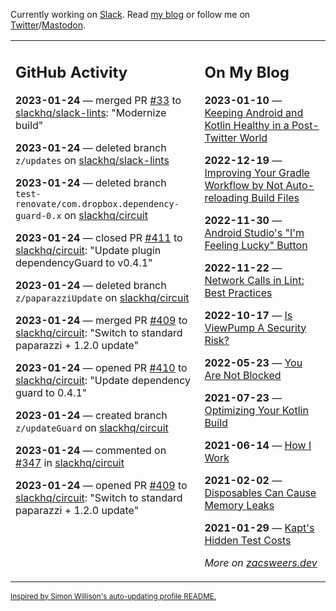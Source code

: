 Currently working on [Slack](https://slack.com/). Read [my blog](https://zacsweers.dev/) or follow me on [Twitter](https://twitter.com/ZacSweers)/[Mastodon](https://hachyderm.io/@ZacSweers).

<table><tr><td valign="top" width="60%">

## GitHub Activity
<!-- githubActivity starts -->
**2023-01-24** — merged PR [#33](https://github.com/slackhq/slack-lints/pull/33) to [slackhq/slack-lints](https://github.com/slackhq/slack-lints): "Modernize build"

**2023-01-24** — deleted branch `z/updates` on [slackhq/slack-lints](https://github.com/slackhq/slack-lints)

**2023-01-24** — deleted branch `test-renovate/com.dropbox.dependency-guard-0.x` on [slackhq/circuit](https://github.com/slackhq/circuit)

**2023-01-24** — closed PR [#411](https://github.com/slackhq/circuit/pull/411) to [slackhq/circuit](https://github.com/slackhq/circuit): "Update plugin dependencyGuard to v0.4.1"

**2023-01-24** — deleted branch `z/paparazziUpdate` on [slackhq/circuit](https://github.com/slackhq/circuit)

**2023-01-24** — merged PR [#409](https://github.com/slackhq/circuit/pull/409) to [slackhq/circuit](https://github.com/slackhq/circuit): "Switch to standard paparazzi + 1.2.0 update"

**2023-01-24** — opened PR [#410](https://github.com/slackhq/circuit/pull/410) to [slackhq/circuit](https://github.com/slackhq/circuit): "Update dependency guard to 0.4.1"

**2023-01-24** — created branch `z/updateGuard` on [slackhq/circuit](https://github.com/slackhq/circuit)

**2023-01-24** — commented on [#347](https://github.com/slackhq/circuit/pull/347#issuecomment-1401452725) in [slackhq/circuit](https://github.com/slackhq/circuit)

**2023-01-24** — opened PR [#409](https://github.com/slackhq/circuit/pull/409) to [slackhq/circuit](https://github.com/slackhq/circuit): "Switch to standard paparazzi + 1.2.0 update"
<!-- githubActivity ends -->
</td><td valign="top" width="40%">

## On My Blog
<!-- blog starts -->
**2023-01-10** — [Keeping Android and Kotlin Healthy in a Post-Twitter World](https://www.zacsweers.dev/keeping-android-healthy/)

**2022-12-19** — [Improving Your Gradle Workflow by Not Auto-reloading Build Files](https://www.zacsweers.dev/improving-your-workflow-by-not-auto-reloading-build-files/)

**2022-11-30** — [Android Studio's "I'm Feeling Lucky" Button](https://www.zacsweers.dev/android-studios-im-feeling-lucky-button/)

**2022-11-22** — [Network Calls in Lint: Best Practices](https://www.zacsweers.dev/network-calls-in-lint-best-practices/)

**2022-10-17** — [Is ViewPump A Security Risk?](https://www.zacsweers.dev/is-viewpump-a-security-risk/)

**2022-05-23** — [You Are Not Blocked](https://www.zacsweers.dev/you-are-not-blocked/)

**2021-07-23** — [Optimizing Your Kotlin Build](https://www.zacsweers.dev/optimizing-your-kotlin-build/)

**2021-06-14** — [How I Work](https://www.zacsweers.dev/how-i-work/)

**2021-02-02** — [Disposables Can Cause Memory Leaks](https://www.zacsweers.dev/disposables-can-cause-memory-leaks/)

**2021-01-29** — [Kapt's Hidden Test Costs](https://www.zacsweers.dev/kapts-hidden-test-costs/)
<!-- blog ends -->
_More on [zacsweers.dev](https://zacsweers.dev/)_
</td></tr></table>

<sub><a href="https://simonwillison.net/2020/Jul/10/self-updating-profile-readme/">Inspired by Simon Willison's auto-updating profile README.</a></sub>